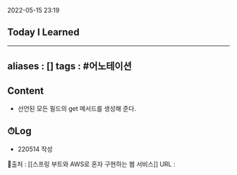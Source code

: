 2022-05-15 23:19
## Today I Learned
---
aliases : []
tags : #어노테이션 
---

## Content
- 선언된 모든 필드의 get 메서드를 생성해 준다.

## ⏱Log
- 220514 작성


📙출처 : [[스프링 부트와 AWS로 혼자 구현하는 웹 서비스]]
URL :